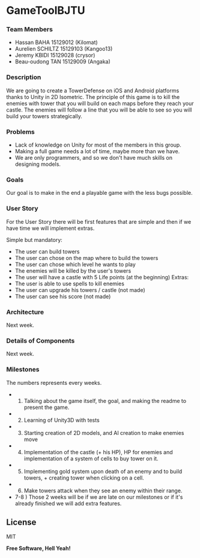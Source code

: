 # GameToolBJTU

### Team Members
- Hassan BAHA 15129012 (Kilomat)
- Aurelien SCHILTZ 15129103 (Kangoo13)
- Jeremy KBIDI 15129028 (crysor)
- Beau-oudong TAN 15129009 (Angaka)

### Description

We are going to create a TowerDefense on iOS and Android platforms thanks to Unity in 2D Isometric.
The principle of this game is to kill the enemies with tower that you will build on each maps before they reach your castle. The enemies will follow a line that you will be able to see so you will build your towers strategically.

### Problems
 - Lack of knowledge on Unity for most of the members in this group.
 - Making a full game needs a lot of time, maybe more than we have.
 - We are only programmers, and so we don't have much skills on designing models.

### Goals

Our goal is to make in the end a playable game with the less bugs possible.

### User Story

For the User Story there will be first features that are simple and then if we have time we will implement extras.

Simple but mandatory:
- The user can build towers
- The user can chose on the map where to build the towers
- The user can chose which level he wants to play
- The enemies will be killed by the user's towers
- The user will have a castle with 5 Life points (at the beginning)
Extras:
- The user is able to use spells to kill enemies
- The user can upgrade his towers / castle (not made)
- The user can see his score (not made)

### Architecture

Next week.

### Details of Components

Next week.

### Milestones

The numbers represents every weeks.
- 1) Talking about the game itself, the goal, and making the readme to present the game.
- 2) Learning of Unity3D with tests
- 3) Starting creation of 2D models, and AI creation to make enemies move
- 4) Implementation of the castle (+ his HP), HP for enemies and implementation of a system of cells to buy tower on it.
- 5) Implementing gold system upon death of an enemy and to build towers, + creating tower when clicking on a cell.
- 6) Make towers attack when they see an enemy within their range.
- 7-8 ) Those 2 weeks will be if we are late on our milestones or if it's already finished we will add extra features.

License
----

MIT


**Free Software, Hell Yeah!**
